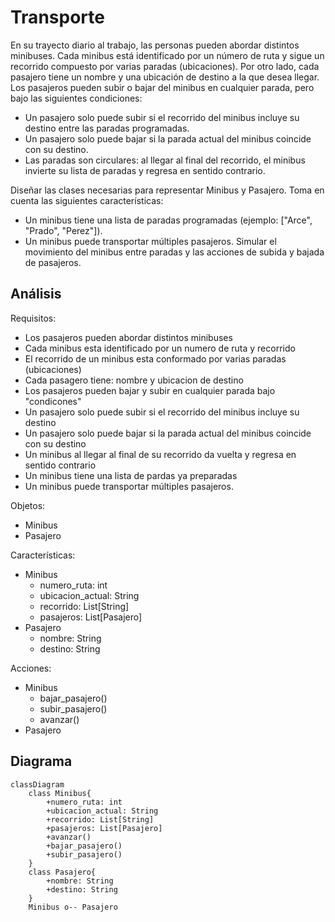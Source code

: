 # Transporte

En su trayecto diario al trabajo, las personas pueden abordar distintos minibuses. Cada minibus está identificado por un número de ruta y sigue un recorrido compuesto por varias paradas (ubicaciones). Por otro lado, cada pasajero tiene un nombre y una ubicación de destino a la que desea llegar.
Los pasajeros pueden subir o bajar del minibus en cualquier parada, pero bajo las siguientes condiciones:

- Un pasajero solo puede subir si el recorrido del minibus incluye su destino entre las paradas programadas.
- Un pasajero solo puede bajar si la parada actual del minibus coincide con su destino.
- Las paradas son circulares: al llegar al final del recorrido, el minibus invierte su lista de paradas y regresa en sentido contrario.

Diseñar las clases necesarias para representar Minibus y Pasajero.
Toma en cuenta las siguientes características:

- Un minibus tiene una lista de paradas programadas (ejemplo: ["Arce", "Prado", "Perez"]).
- Un minibus puede transportar múltiples pasajeros.
Simular el movimiento del minibus entre paradas y las acciones de subida y bajada de pasajeros.

## Análisis

Requisitos:

- Los pasajeros pueden abordar distintos minibuses
- Cada minibus esta identificado por un numero de ruta y recorrido
- El recorrido de un minibus esta conformado por varias paradas (ubicaciones)
- Cada pasagero tiene: nombre y ubicacion de destino
- Los pasajeros pueden bajar y subir en cualquier parada bajo "condicones"
- Un pasajero solo puede subir si el recorrido del minibus incluye su destino
- Un pasajero solo puede bajar si la parada actual del minibus coincide con su destino
- Un minibus al llegar al final de su recorrido da vuelta y regresa en sentido contrario
- Un minibus tiene una lista de pardas ya preparadas
- Un minibus puede transportar múltiples pasajeros.

Objetos:

- Minibus
- Pasajero

Características:

- Minibus
  - numero_ruta: int
  - ubicacion_actual: String
  - recorrido: List[String]
  - pasajeros: List[Pasajero]
- Pasajero
  - nombre: String
  - destino: String

Acciones:

- Minibus
  - bajar_pasajero()
  - subir_pasajero()
  - avanzar()
- Pasajero

## Diagrama

```mermaid
classDiagram
    class Minibus{
        +numero_ruta: int
        +ubicacion_actual: String
        +recorrido: List[String]
        +pasajeros: List[Pasajero]
        +avanzar()
        +bajar_pasajero()
        +subir_pasajero()
    }
    class Pasajero{
        +nombre: String
        +destino: String
    }
    Minibus o-- Pasajero
```
